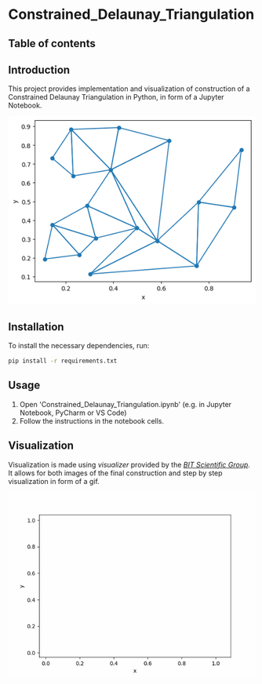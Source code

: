# Constrained_Delaunay_Triangulation

## Table of contents


## Introduction
This project provides implementation and visualization of
construction of a Constrained Delaunay Triangulation
in Python, in form of a Jupyter Notebook.

![example](resources/example.png)


## Installation
To install the necessary dependencies, run:

```sh
pip install -r requirements.txt
```


## Usage
1. Open 'Constrained_Delaunay_Triangulation.ipynb' (e.g. in Jupyter Notebook, PyCharm or VS Code)
2. Follow the instructions in the notebook cells.


## Visualization
Visualization is made using *visualizer* provided by the [_BIT Scientific Group_](https://github.com/aghbit/Algorytmy-Geometryczne).
It allows for both images of the final construction and step by step visualization in form of a gif.

![example](resources/example.gif)

## 